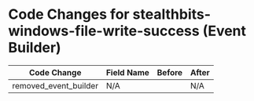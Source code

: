 # Code Changes for stealthbits-windows-file-write-success (Event Builder)

| Code Change | Field Name | Before | After |
|-------------|------------|--------|-------|
| removed_event_builder | N/A |  | N/A |